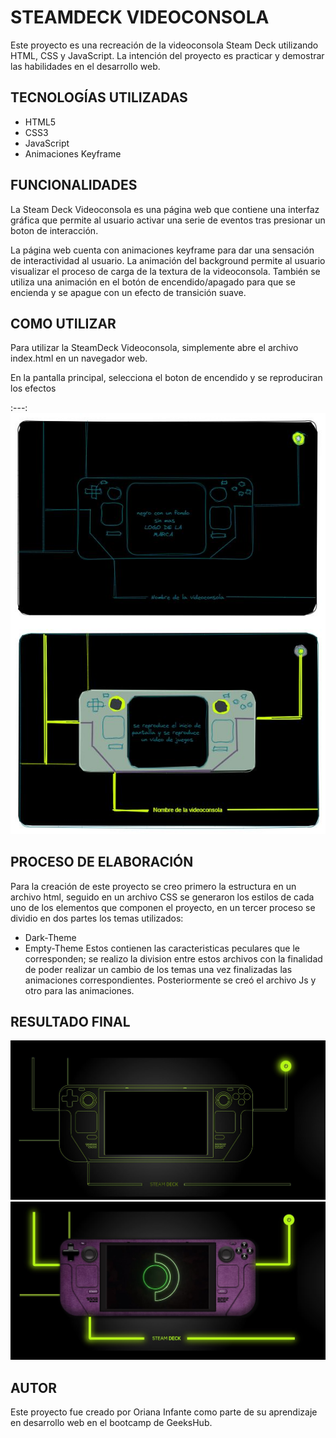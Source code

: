 # STEAMDECK VIDEOCONSOLA


Este proyecto es una recreación de la videoconsola Steam Deck utilizando HTML, CSS y JavaScript. La intención del proyecto es practicar y demostrar las habilidades en el desarrollo web.

## TECNOLOGÍAS UTILIZADAS
- HTML5
- CSS3
- JavaScript
- Animaciones Keyframe

## FUNCIONALIDADES
La Steam Deck Videoconsola es una página web que contiene una interfaz gráfica que permite al usuario activar una serie de eventos tras presionar un boton de interacción.

La página web cuenta con animaciones keyframe para dar una sensación de interactividad al usuario. La animación del background permite al usuario visualizar el proceso de carga de la textura de la videoconsola. También se utiliza una animación en el botón de encendido/apagado para que se encienda y se apague con un efecto de transición suave.

## COMO UTILIZAR
Para utilizar la SteamDeck Videoconsola, simplemente abre el archivo index.html en un navegador web.

En la pantalla principal, selecciona el boton de encendido y se reproduciran los efectos

:---:![Proceso creativo/ uso/ resultado](https://github.com/Orianig/Videoconsola-SteamDeck/blob/3577e417579ca58e8fbc75a6d62e2f1ce2812e2f/imagenes/procesp-creativo.JPG)

## PROCESO DE ELABORACIÓN
Para la creación de este proyecto se creo primero la estructura en un archivo html, seguido en un archivo CSS se generaron los estilos de cada uno de los elementos que componen el proyecto, en un tercer proceso se dividio en dos partes los temas utilizados:
- Dark-Theme
- Empty-Theme
Estos contienen las caracteristicas peculares que le corresponden; se realizo la division entre estos archivos con la finalidad de poder realizar un cambio de los temas una vez finalizadas las animaciones correspondientes.
Posteriormente se creó el archivo Js y otro para las animaciones.

## RESULTADO FINAL
![Tema 1: Empty-Theme](https://github.com/Orianig/Videoconsola-SteamDeck/blob/2aadf79b30993593933dd846fd219da6813d55a6/imagenes/final-result1.JPG)
![Tema 2: Dark-Theme](https://github.com/Orianig/Videoconsola-SteamDeck/blob/2aadf79b30993593933dd846fd219da6813d55a6/imagenes/final-result2.JPG)


## AUTOR
Este proyecto fue creado por Oriana Infante como parte de su aprendizaje en desarrollo web en el bootcamp de GeeksHub.
